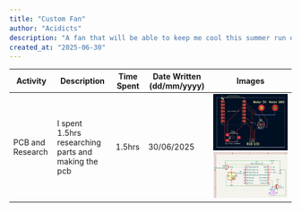 ```yaml
---
title: "Custom Fan"
author: "Acidicts"
description: "A fan that will be able to keep me cool this summer run off of a drone motor"
created_at: "2025-06-30"
---
```


| Activity | Description | Time Spent | Date Written (dd/mm/yyyy) | Images |
|----------|----------|----------|-------------------|-----------|
| PCB and Research   | I spent 1.5hrs researching parts and making the pcb   | 1.5hrs   | 30/06/2025 | ![image](https://raw.githubusercontent.com/Acidicts/Custom-Fan/refs/heads/main/PCB/pcb1.png) ![image](https://raw.githubusercontent.com/Acidicts/Custom-Fan/refs/heads/main/Schematic/sch.png)|

